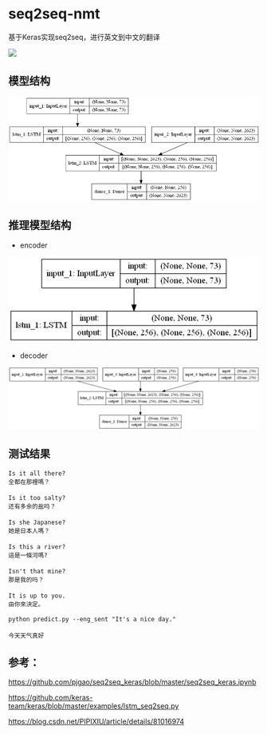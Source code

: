 # seq2seq-nmt

基于Keras实现seq2seq，进行英文到中文的翻译

![](https://github.com/yanqiangmiffy/seq2seq-nmt/blob/master/assets/seq2seq.jpg)


## 模型结构
![](https://github.com/yanqiangmiffy/seq2seq-nmt/blob/master/assets/model.png)

## 推理模型结构
- encoder

![](https://github.com/yanqiangmiffy/seq2seq-nmt/blob/master/assets/encoder.png)

- decoder

![](https://github.com/yanqiangmiffy/seq2seq-nmt/blob/master/assets/decoder.png)

## 测试结果
```text
Is it all there?
全都在那裡嗎？

Is it too salty?
还有多余的盐吗？

Is she Japanese?
她是日本人嗎？

Is this a river?
這是一條河嗎?

Isn't that mine?
那是我的吗？

It is up to you.
由你來決定。
```
```text
python predict.py --eng_sent "It's a nice day."

今天天气真好
```

## 参考：

https://github.com/pjgao/seq2seq_keras/blob/master/seq2seq_keras.ipynb

https://github.com/keras-team/keras/blob/master/examples/lstm_seq2seq.py

https://blog.csdn.net/PIPIXIU/article/details/81016974
